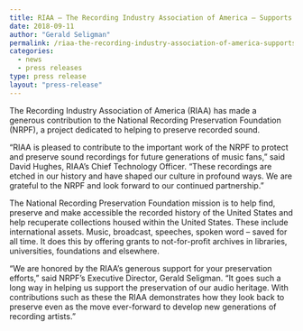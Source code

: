 ```yaml
---
title: RIAA – The Recording Industry Association of America – Supports NRPF With a Grant
date: 2018-09-11
author: "Gerald Seligman"
permalink: /riaa-the-recording-industry-association-of-america-supports-nrpf-with-a-grant/
categories: 
  - news
  - press releases
type: press release
layout: "press-release"
---
```


The Recording Industry Association of America (RIAA) has made a generous contribution to the National Recording Preservation Foundation (NRPF), a project dedicated to helping to preserve recorded sound.

“RIAA is pleased to contribute to the important work of the NRPF to protect and preserve sound recordings for future generations of music fans,” said David Hughes, RIAA’s Chief Technology Officer. “These recordings are etched in our history and have shaped our culture in profound ways. We are grateful to the NRPF and look forward to our continued partnership.”

The National Recording Preservation Foundation mission is to help find, preserve and make accessible the recorded history of the United States and help recuperate collections housed within the United States. These include international assets. Music, broadcast, speeches, spoken word – saved for all time. It does this by offering grants to not-for-profit archives in libraries, universities, foundations and elsewhere.

“We are honored by the RIAA’s generous support for your preservation efforts,” said NRPF’s Executive Director, Gerald Seligman. “It goes such a long way in helping us support the preservation of our audio heritage. With contributions such as these the RIAA demonstrates how they look back to preserve even as the move ever-forward to develop new generations of recording artists.”